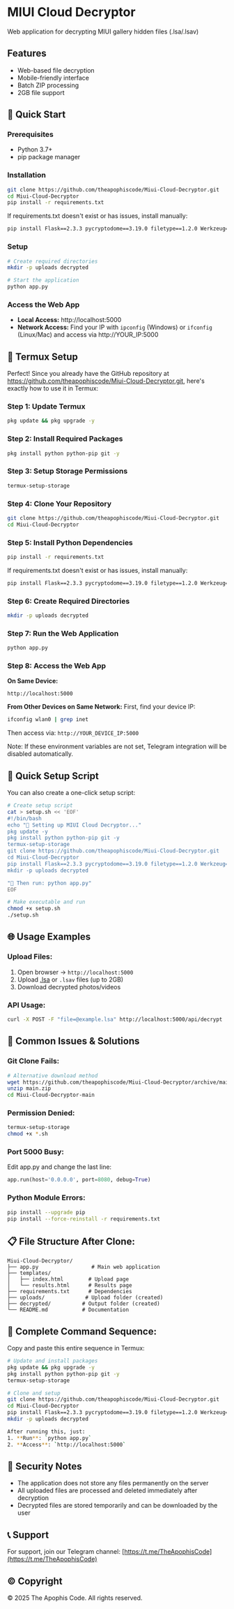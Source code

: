 # MIUI Cloud Decryptor

Web application for decrypting MIUI gallery hidden files (.lsa/.lsav)

## Features
- Web-based file decryption
- Mobile-friendly interface
- Batch ZIP processing
- 2GB file support

## 🚀 Quick Start

### Prerequisites
- Python 3.7+
- pip package manager

### Installation
```bash
git clone https://github.com/theapophiscode/Miui-Cloud-Decryptor.git
cd Miui-Cloud-Decryptor
pip install -r requirements.txt
```

If requirements.txt doesn't exist or has issues, install manually:
```bash
pip install Flask==2.3.3 pycryptodome==3.19.0 filetype==1.2.0 Werkzeug==2.3.7 python-telegram-bot==20.7 requests==2.31.0
```

### Setup
```bash
# Create required directories
mkdir -p uploads decrypted

# Start the application
python app.py
```

### Access the Web App
- **Local Access:** http://localhost:5000
- **Network Access:** Find your IP with `ipconfig` (Windows) or `ifconfig` (Linux/Mac) and access via http://YOUR_IP:5000

## 📱 Termux Setup

Perfect! Since you already have the GitHub repository at https://github.com/theapophiscode/Miui-Cloud-Decryptor.git, here's exactly how to use it in Termux:

### Step 1: Update Termux
```bash
pkg update && pkg upgrade -y
```

### Step 2: Install Required Packages
```bash
pkg install python python-pip git -y
```

### Step 3: Setup Storage Permissions
```bash
termux-setup-storage
```

### Step 4: Clone Your Repository
```bash
git clone https://github.com/theapophiscode/Miui-Cloud-Decryptor.git
cd Miui-Cloud-Decryptor
```

### Step 5: Install Python Dependencies
```bash
pip install -r requirements.txt
```

If requirements.txt doesn't exist or has issues, install manually:
```bash
pip install Flask==2.3.3 pycryptodome==3.19.0 filetype==1.2.0 Werkzeug==2.3.7 python-telegram-bot==20.7 requests==2.31.0
```

### Step 6: Create Required Directories
```bash
mkdir -p uploads decrypted
```

### Step 7: Run the Web Application
```bash
python app.py
```

### Step 8: Access the Web App

**On Same Device:**
```
http://localhost:5000
```

**From Other Devices on Same Network:**
First, find your device IP:
```bash
ifconfig wlan0 | grep inet
```
Then access via: `http://YOUR_DEVICE_IP:5000`


Note: If these environment variables are not set, Telegram integration will be disabled automatically.

## 📱 Quick Setup Script

You can also create a one-click setup script:

```bash
# Create setup script
cat > setup.sh << 'EOF'
#!/bin/bash
echo "🔧 Setting up MIUI Cloud Decryptor..."
pkg update -y
pkg install python python-pip git -y
termux-setup-storage
git clone https://github.com/theapophiscode/Miui-Cloud-Decryptor.git
cd Miui-Cloud-Decryptor
pip install Flask==2.3.3 pycryptodome==3.19.0 filetype==1.2.0 Werkzeug==2.3.7 python-telegram-bot==20.7 requests==2.31.0
mkdir -p uploads decrypted

"📱 Then run: python app.py"
EOF

# Make executable and run
chmod +x setup.sh
./setup.sh
```

## 🌐 Usage Examples

### Upload Files:
1. Open browser → `http://localhost:5000`
2. Upload [.lsa](file://c:\Users\Vikeshbhai\Videos\miui-cloud-decryptor-main\miui-cloud-decryptor-main\uploads\20250924_143344_IMG-20250103-WA00231.3e751332435bfad27569ca4efed1b602.lsa) or `.lsav` files (up to 2GB)
3. Download decrypted photos/videos

### API Usage:
```bash
curl -X POST -F "file=@example.lsa" http://localhost:5000/api/decrypt
```

## 🚨 Common Issues & Solutions

### Git Clone Fails:
```bash
# Alternative download method
wget https://github.com/theapophiscode/Miui-Cloud-Decryptor/archive/main.zip
unzip main.zip
cd Miui-Cloud-Decryptor-main
```

### Permission Denied:
```bash
termux-setup-storage
chmod +x *.sh
```

### Port 5000 Busy:
Edit app.py and change the last line:
```python
app.run(host='0.0.0.0', port=8080, debug=True)
```

### Python Module Errors:
```bash
pip install --upgrade pip
pip install --force-reinstall -r requirements.txt
```

## 📋 File Structure After Clone:
```
Miui-Cloud-Decryptor/
├── app.py                 # Main web application
├── templates/
│   ├── index.html        # Upload page
│   └── results.html      # Results page
├── requirements.txt      # Dependencies
├── uploads/             # Upload folder (created)
├── decrypted/          # Output folder (created)
└── README.md           # Documentation
```

## 🎯 Complete Command Sequence:

Copy and paste this entire sequence in Termux:

```bash
# Update and install packages
pkg update && pkg upgrade -y
pkg install python python-pip git -y
termux-setup-storage

# Clone and setup
git clone https://github.com/theapophiscode/Miui-Cloud-Decryptor.git
cd Miui-Cloud-Decryptor
pip install Flask==2.3.3 pycryptodome==3.19.0 filetype==1.2.0 Werkzeug==2.3.7 python-telegram-bot==20.7 requests==2.31.0
mkdir -p uploads decrypted

After running this, just:
1. **Run**: `python app.py`
2. **Access**: `http://localhost:5000`
```

## 🔐 Security Notes

- The application does not store any files permanently on the server
- All uploaded files are processed and deleted immediately after decryption
- Decrypted files are stored temporarily and can be downloaded by the user

## 📞 Support

For support, join our Telegram channel: [https://t.me/TheApophisCode](https://t.me/TheApophisCode)

## © Copyright

© 2025 The Apophis Code. All rights reserved.

